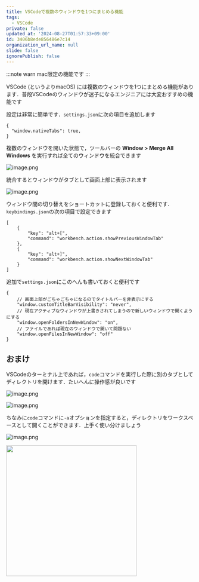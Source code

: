 ```yaml
---
title: VSCodeで複数のウィンドウを1つにまとめる機能
tags:
  - VSCode
private: false
updated_at: '2024-08-27T01:57:33+09:00'
id: 3406b8ede856486e7c14
organization_url_name: null
slide: false
ignorePublish: false
---
```

:::note warn
mac限定の機能です
:::

VSCode (というよりmacOS) には複数のウィンドウを1つにまとめる機能があります．普段VSCodeのウィンドウが迷子になるエンジニアには大変おすすめの機能です

設定は非常に簡単です．`settings.json`に次の項目を追加します
```jsonc
{
  "window.nativeTabs": true,
}
```

複数のウィンドウを開いた状態で，ツールバーの **Window > Merge All Windows** を実行すれば全てのウィンドウを統合できます

![image.png](https://qiita-image-store.s3.ap-northeast-1.amazonaws.com/0/3291419/bc7579fa-89aa-d720-ec3f-b2781db3b6e3.png)

統合するとウィンドウがタブとして画面上部に表示されます

![image.png](https://qiita-image-store.s3.ap-northeast-1.amazonaws.com/0/3291419/214a08f2-8360-fd74-1f78-e016dd425e66.png)


ウィンドウ間の切り替えをショートカットに登録しておくと便利です．`keybindings.json`の次の項目で設定できます
```jsonc
[
    {
        "key": "alt+[",
        "command": "workbench.action.showPreviousWindowTab"
    },
    {
        "key": "alt+]",
        "command": "workbench.action.showNextWindowTab"
    }
]
```

追加で`settings.json`にこのへんも書いておくと便利です
```jsonc
{
    // 画面上部がごちゃごちゃになるのでタイトルバーを非表示にする
    "window.customTitleBarVisibility": "never",
    // 現在アクティブなウィンドウが上書きされてしまうので新しいウィンドウで開くようにする
    "window.openFoldersInNewWindow": "on",
    // ファイルであれば現在のウィンドウで開いて問題ない
    "window.openFilesInNewWindow": "off"
}
```

## おまけ

VSCodeのターミナル上であれば，`code`コマンドを実行した際に別のタブとしてディレクトリを開けます．たいへんに操作感が良いです

![image.png](https://qiita-image-store.s3.ap-northeast-1.amazonaws.com/0/3291419/766994ef-d655-2c42-8270-c1ff20cb74be.png)

![image.png](https://qiita-image-store.s3.ap-northeast-1.amazonaws.com/0/3291419/068bfeca-cfd9-c243-2363-354546a44130.png)

ちなみに`code`コマンドに`-a`オプションを指定すると，ディレクトリをワークスペースとして開くことができます．上手く使い分けましょう

![image.png](https://qiita-image-store.s3.ap-northeast-1.amazonaws.com/0/3291419/54faea3a-ad4b-edc5-e6d7-abd4792076f3.png)

<img src='https://qiita-image-store.s3.ap-northeast-1.amazonaws.com/0/3291419/ea45a8c2-1c84-40d2-b3ca-9d729256f5a8.png' width='350px' />
